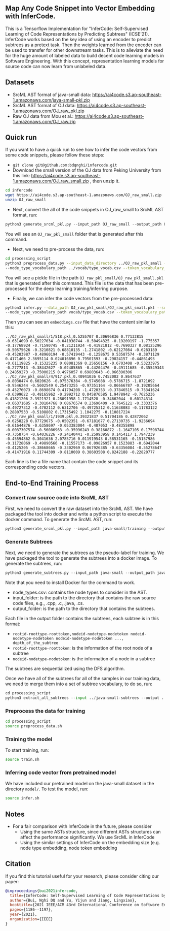 ## Map Any Code Snippet into Vector Embedding with InferCode. 

This is a Tensorflow Implementation for "InferCode: Self-Supervised Learning of Code Representations by Predicting Subtrees" (ICSE'21). InferCode works based on the key idea of using an encoder to predict subtrees as a pretext task. Then the weights learned from the encoder can be used to transfer for other downstream tasks. This is to alleviate the need for the huge amount of labeled data to build decent code learning models in Software Engineering. With this concept, representation learning models for  source code can now learn from unlabeled data. 

## Datasets
- SrcML AST format of java-small data: https://ai4code.s3.ap-southeast-1.amazonaws.com/java-small-pkl.zip
- SrcML AST format of OJ data: https://ai4code.s3.ap-southeast-1.amazonaws.com/OJ_raw_pkl.zip
- Raw OJ data from Mou et al.: https://ai4code.s3.ap-southeast-1.amazonaws.com/OJ_raw.zip

## Quick run
If you want to have a quick run to see how to infer the code vectors from some code snippets, please follow these steps:
- ```git clone git@github.com:bdqnghi/infercode.git```
- Download the small version of the OJ data from Peking University from this link: https://ai4code.s3.ap-southeast-1.amazonaws.com/OJ_raw_small.zip , then unzip it.
```bash
cd infercode
wget https://ai4code.s3.ap-southeast-1.amazonaws.com/OJ_raw_small.zip
unzip OJ_raw_small
```
- Next, convert the all of the code snippets in OJ_raw_small to SrcML AST format, run: 

```python
python3 generate_srcml_pkl.py --input_path OJ_raw_small --output_path OJ_raw_pkl_small
```
You will see an ```OJ_raw_pkl_small``` folder that is generated after this command.

- Next, we need to pre-process the data, run:
```bash
cd processing_script
python3 preprocess_data.py --input_data_directory ../OJ_raw_pkl_small --output_path ../OJ_raw_pkl_small/OJ_raw_pkl_small.pkl  \
--node_type_vocabulary_path ../vocab/type_vocab.csv --token_vocabulary_path ../vocab/java-small/token_vocab.csv --training 0
```
You will see a pickle file in the path ```OJ_raw_pkl_small/OJ_raw_pkl_small.pkl``` that is generated after this command. This file is the data that has been pre-processed for the deep learning training/inferring purpose.

- Finally, we can infer the code vectors from the pre-processed data:
```bash
python3 infer.py --data_path OJ_raw_pkl_small/OJ_raw_pkl_small.pkl --subtree_vocabulary_path subtrees_vocab/java-small_subtrees_vocab.csv \
--node_type_vocabulary_path vocab/type_vocab.csv --token_vocabulary_path vocab/java-small/token_vocab.csv --training 0
```

Then you can see an ```embeddings.csv``` file that have the content similar to this:

```
../OJ_raw_pkl_small/1/518.pkl,0.5255707 0.30696836 0.77132815 -0.6314099 0.50227034 -0.041038744 -0.50494325 -0.19209197 -1.775357 -0.17768924 -0.71590745 -0.21211924 -0.41921812 -0.7690327 0.08125296 -0.50575626 -0.3210821 0.68810135 -1.2741802 -0.62127084 -0.6283189 -0.45203987 -0.48960194 -0.57419443 -0.1258675 0.53587574 -0.3871129 0.4171466 2.3695114 0.024016896 0.79501593 -0.29024157 -0.44861493 -0.61119825 -0.15325235 0.08081369 0.25650156 -0.6703408 -0.53233975 -0.2777813 -0.38442627 -0.02405865 -0.44204476 -0.49111685 -0.35549343 0.24859273 -0.75000215 0.4976057 0.69803643 -0.066390306
../OJ_raw_pkl_small/4/917.pkl,0.40941036 0.7452002 0.8647637 -0.8030474 0.6020626 -0.075376384 -0.5745088 -0.5786715 -1.8721092 -0.9546244 -0.5602549 0.25473255 -0.97351164 -0.86666787 -0.19205664 -0.45276073 -0.8698674 0.41794208 -1.4720353 -0.37846515 -0.75341624 -0.6399622 -0.48165962 -0.2992712 0.045876585 1.9478942 -0.7625236 0.41821206 2.3921921 0.28091958 1.1714528 -0.34662044 -0.60124314 -0.66371685 -0.30104768 0.08676574 0.23696409 -0.7645121 -0.3333376 -0.49727312 -0.4702112 0.6312706 -0.49725312 0.11638083 -0.11783122 0.28807533 -0.5108802 0.17315492 1.1042275 -0.110817224
../OJ_raw_pkl_small/1/1939.pkl,0.39321837 0.51704186 0.42872062 -0.6258228 0.87729675 -0.0502351 -0.67181677 0.27130735 -1.9256694 -0.61644876 -0.6358697 -0.053383004 -0.487053 -0.48355898 -0.0037307574 -0.56086963 -0.35996243 0.38160872 -1.1647105 0.17598744 -0.7358754 -0.64036226 -0.24140441 -0.25993958 0.1454117 1.7947239 -0.45594862 0.3041636 2.0785716 0.011919543 0.58531165 -0.15157986 -0.11728069 -0.49890566 -0.11557173 -0.09826957 0.1523883 -0.6942044 -0.4125205 -0.38668665 -0.3302969 0.067926385 -0.63356084 -0.55278647 -0.41471916 0.11744309 -0.8110009 0.38603508 0.8242188 -0.22820777
```
Each line is the a file name that contain the code snippet and its corresponding code vectors.

## End-to-End Training Process


### Convert raw source code into SrcML AST
First, we need to convert the raw dataset into the SrcML AST. We have packaged the tool into docker and write a python script to execute the docker command. To generate the SrcML AST, run:

```python
python3 generate_srcml_pkl.py --input_path java-small/training --output_path java-small-pkl/training
```

### Generate Subtrees
Next, we need to generate the subtrees as the pseudo-label for training. We have packaged the tool to generate the subtrees into a docker image. To generate the subtrees, run:

```python
python3 generate_subtrees.py --input_path java-small --output_path java-small-subtrees --node_types_path node_types.csv
```

Note that you need to install Docker for the command to work.
- node_types.csv: contains the node types to consider in the AST. 
- input_folder: is the path to the directory that contains the raw source code files, e.g., .cpp, .c, .java, .cs.
- output_folder: is the path to the directory that contains the subtrees.

Each file in the output folder contains the subtrees, each subtree is in this format:
- ```rootid-roottype-roottoken,nodeid-nodetype-nodetoken nodeid-nodetype-nodetoken nodeid-nodetype-nodetoken ..., depth_of_the_subtree```
- ```rootid-roottype-roottoken```: is the information of the root node of a subtree
- ```nodeid-nodetype-nodetoken```: is the information of a node in a subtree

The subtrees are sequentialized using the DFS algorithm.

Once we have all of the subtrees for all of the samples in our training data, we need to merge them into a set of subtree vocabulary, to do so, run:

```python
cd processing_script
python3 extract_all_subtrees --input ../java-small-subtrees --output ../subtrees_vocab/java-small-subtrees-vocab.txt
```

### Preprocess the data for training
```bash
cd processing_script
source preprocess_data.sh
```

### Training the model
To start training, run:
```bash
source train.sh
```

### Inferring code vector from pretrained model
We have included our pretrained model on the java-small dataset in the directory ``model/``. To test the model, run:

```bash
source infer.sh
```

## Notes
- For a fair comparison with InferCode in the future, please consider
  + Using the same ASTs structure, since different ASTs structures can affect the performance significantly. We use SrcML in InferCode
  + Using the similar settings of InferCode on the embedding size (e.g. node type embedding, node token embedding

## Citation
If you find this tutorial useful for your research, please consider citing our paper:

```bibtex
@inproceedings{bui2021infercode,
  title={InferCode: Self-Supervised Learning of Code Representations by Predicting Subtrees},
  author={Bui, Nghi DQ and Yu, Yijun and Jiang, Lingxiao},
  booktitle={2021 IEEE/ACM 43rd International Conference on Software Engineering (ICSE)},
  pages={1186--1197},
  year={2021},
  organization={IEEE}
}
```
